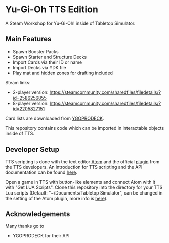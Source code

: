 # Yu-Gi-Oh TTS Edition

A Steam Workshop for Yu-Gi-Oh! inside of Tabletop Simulator.

## Main Features

* Spawn Booster Packs
* Spawn Starter and Structure Decks
* Import Cards via their ID or name
* Import Decks via YDK file
* Play mat and hidden zones for drafting included

Steam links:
* 2-player version: https://steamcommunity.com/sharedfiles/filedetails/?id=2586256855
* 8-player version: https://steamcommunity.com/sharedfiles/filedetails/?id=2205827151

Card lists are downloaded from [YGOPRODECK](https://db.ygoprodeck.com/api-guide/).

This repository contains code which can be imported in interactable objects inside of TTS.

## Developer Setup

TTS scripting is done with the text editor [Atom](https://atom.io/) and the official [plugin](https://atom.io/packages/tabletopsimulator-lua) from the TTS developers. An introduction for TTS scripting and the API documentation can be found [here](https://api.tabletopsimulator.com/).

Open a game in TTS with button-like elements and connect Atom with it with "Get LUA Scripts". Clone this repository into the directory for your TTS Lua scripts (Default: "~/Documents/Tabletop Simulator", can be changed in the setting of the Atom plugin, more info is [here](https://blog.onelivesleft.com/2017/08/atom-tabletop-simulator-package.html)).

## Acknowledgements

Many thanks go to

* YGOPRODECK for their API
